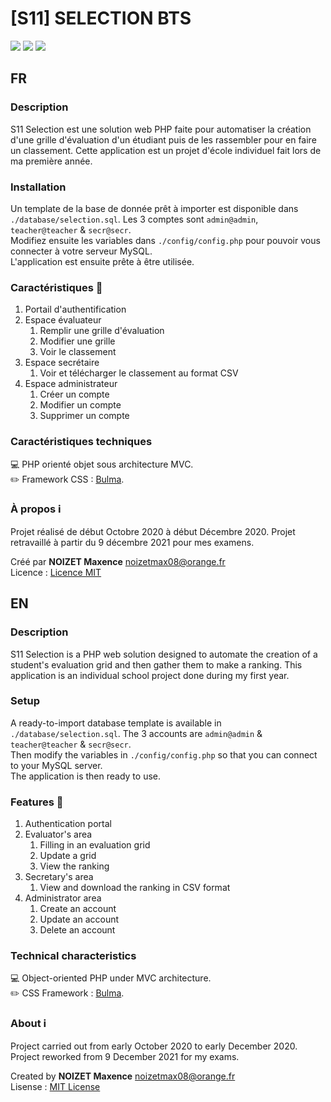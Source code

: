 # [S11] SELECTION BTS

![](https://img.shields.io/badge/php-built%20on%207.4.1-%237278AB)
![](https://img.shields.io/badge/version-0.2.0-9cf)
![](https://img.shields.io/badge/dynamic/json?color=%2300D1B2&label=Bulma%20CDN&query=%24.version&url=https%3A%2F%2Fraw.githubusercontent.com%2Fjgthms%2Fbulma%2Fmaster%2Fpackage.json)

## FR

### Description

S11 Selection est une solution web PHP faite pour automatiser la création d'une grille d'évaluation d'un étudiant puis de les rassembler pour en faire un classement. Cette application est un projet d'école individuel fait lors de ma première année.

### Installation

Un template de la base de donnée prêt à importer est disponible dans `./database/selection.sql`. Les 3 comptes sont `admin@admin`, `teacher@teacher` & `secr@secr`.\
Modifiez ensuite les variables dans `./config/config.php` pour pouvoir vous connecter à votre serveur MySQL.\
L'application est ensuite prête à être utilisée.

### Caractéristiques :page_facing_up:

1. Portail d'authentification
2. Espace évaluateur
   1. Remplir une grille d'évaluation
   2. Modifier une grille
   3. Voir le classement
3. Espace secrétaire
   1. Voir et télécharger le classement au format CSV
4. Espace administrateur
   1. Créer un compte
   2. Modifier un compte
   3. Supprimer un compte 

### Caractéristiques techniques

:computer: PHP orienté objet sous architecture MVC.\
:pencil2: Framework CSS : [Bulma](https://bulma.io/documentation/overview/start/).

### À propos :information_source:

Projet réalisé de début Octobre 2020 à début Décembre 2020. Projet retravaillé à partir du 9 décembre 2021 pour mes examens.

Créé par **NOIZET Maxence** <noizetmax08@orange.fr>\
Licence : [Licence MIT](https://opensource.org/licenses/MIT)

## EN

### Description

S11 Selection is a PHP web solution designed to automate the creation of a student's evaluation grid and then gather them to make a ranking. This application is an individual school project done during my first year.

### Setup

A ready-to-import database template is available in `./database/selection.sql`. The 3 accounts are `admin@admin` & `teacher@teacher` & `secr@secr`.\
Then modify the variables in `./config/config.php` so that you can connect to your MySQL server.\
The application is then ready to use.

### Features :page_facing_up:

1. Authentication portal
2. Evaluator's area
   1. Filling in an evaluation grid
   2. Update a grid
   3. View the ranking
3. Secretary's area
   1. View and download the ranking in CSV format
4. Administrator area
   1. Create an account
   2. Update an account
   3. Delete an account

### Technical characteristics

:computer: Object-oriented PHP under MVC architecture.\
:pencil2: CSS Framework : [Bulma](https://bulma.io/documentation/overview/start/).

### About :information_source:

Project carried out from early October 2020 to early December 2020. Project reworked from 9 December 2021 for my exams.

Created by **NOIZET Maxence** <noizetmax08@orange.fr>\
Lisense : [MIT License](https://opensource.org/licenses/MIT)
